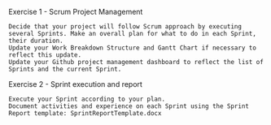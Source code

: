Exercise 1 - Scrum Project Management

    Decide that your project will follow Scrum approach by executing several Sprints. Make an overall plan for what to do in each Sprint, their duration.
    Update your Work Breakdown Structure and Gantt Chart if necessary to reflect this update.
    Update your Github project management dashboard to reflect the list of Sprints and the current Sprint.

Exercise 2 - Sprint execution and report

    Execute your Sprint according to your plan.
    Document activities and experience on each Sprint using the Sprint Report template: SprintReportTemplate.docx 

